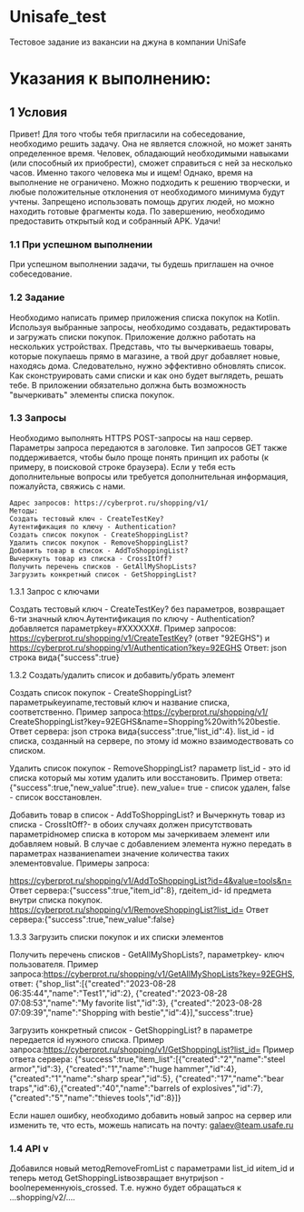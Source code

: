 # Unisafe_test
Тестовое задание из вакансии на джуна в компании UniSafe

# Указания к выполнению:

## 1 Условия

Привет! Для того чтобы тебя пригласили на собеседование, необходимо решить задачу. Она не
является сложной, но может занять определенное время. Человек, обладающий необходимыми
навыками (или способный их приобрести), сможет справиться с ней за несколько часов. Именно
такого человека мы и ищем! Однако, время на выполнение не ограничено. Можно подходить
к решению творчески, и любые положительные отклонения от необходимого минимума будут
учтены. Запрещено использовать помощь других людей, но можно находить готовые фрагменты
кода. По завершению, необходимо предоставить открытый код и собранный APK. Удачи!

### 1.1 При успешном выполнении

При успешном выполнении задачи, ты
будешь приглашен на очное собеседование.

### 1.2 Задание

Необходимо написать пример приложения списка покупок на Kotlin. Используя выбранные
запросы, необходимо создавать, редактировать и загружать списки покупок. Приложение
должно работать на нескольких устройствах. Представь, что ты вычеркиваешь товары, которые
покупаешь прямо в магазине, а твой друг добавляет новые, находясь дома. Следовательно,
нужно эффективно обновлять список. Как сконструировать сами списки и как оно будет
выглядеть, решать тебе. В приложении обязательно должна быть возможность "вычеркивать"
элементы списка покупок.

### 1.3 Запросы

Необходимо выполнять HTTPS POST-запросы на наш сервер. Параметры запроса передаются
в заголовке. Тип запросов GET также поддерживается, чтобы было проще понять принцип их
работы (к примеру, в поисковой строке браузера).
Если у тебя есть дополнительные вопросы или требуется дополнительная информация, пожалуйста,
свяжись с нами.


```
Адрес запросов: https://cyberprot.ru/shopping/v1/
Методы:
Создать тестовый ключ - CreateTestKey?
Аутентификация по ключу - Authentication?
Создать список покупок - CreateShoppingList?
Удалить список покупок - RemoveShoppingList?
Добавить товар в список - AddToShoppingList?
Вычеркнуть товар из списка - CrossItOff?
Получить перечень списков - GetAllMyShopLists?
Загрузить конкретный список - GetShoppingList?
```
1.3.1 Запрос с ключами

Создать тестовый ключ - CreateTestKey? без параметров, возвращает 6-ти значный
ключ.Аутентификация по ключу - Authentication?добавляется параметрkey=#XXXXXX#.
Пример запросов: https://cyberprot.ru/shopping/v1/CreateTestKey? (ответ "92EGHS") и
https://cyberprot.ru/shopping/v1/Authentication?key=92EGHS
Ответ: json cтрока вида{"success":true}

1.3.2 Создать/удалить список и добавить/убрать элемент

Создать список покупок - CreateShoppingList? параметрыkeyиname,тестовый ключ и
название списка, соответственно. Пример запроса:https://cyberprot.ru/shopping/v1/
CreateShoppingList?key=92EGHS&name=Shopping%20with%20bestie. Ответ сервера: json строка
вида{success":true,"list_id":4}. list_id - id списка, созданный на сервере, по этому id
можно взаимодествовать со списком.

Удалить список покупок - RemoveShoppingList? параметр list_id - это id списка который
мы хотим удалить или восстановить. Пример ответа: {"success":true,"new_value":true}.
new_value= true - список удален, false - список восстановлен.

Добавить товар в список - AddToShoppingList? и Вычеркнуть товар из списка -
CrossItOff?- в обоих случаях должен присутствовать параметрidномер списка в котором мы
зачеркиваем элемент или добавляем новый. В случае с добавлением элемента нужно передать
в параметрах названиеnameи значение количества таких элементовvalue. Примеры запроса:


https://cyberprot.ru/shopping/v1/AddToShoppingList?id=4&value=tools&n=
Ответ сервера:{"success":true,"item_id":8}, гдеitem_id- id предмета внутри списка покупок.
https://cyberprot.ru/shopping/v1/RemoveShoppingList?list_id=
Ответ сервера:{"success":true,"new_value":false}

1.3.3 Загрузить списки покупок и их списки элементов

Получить перечень списков - GetAllMyShopLists?, параметрkey- ключ пользователя.
Пример запроса:https://cyberprot.ru/shopping/v1/GetAllMyShopLists?key=92EGHS, ответ:
{"shop_list":[{"created":"2023-08-28 06:35:44","name":"Test1","id":2},
{"created":"2023-08-28 07:08:53","name":"My favorite list","id":3},
{"created":"2023-08-28 07:09:39","name":"Shopping with bestie","id":4}],"success":true}

Загрузить конкретный список - GetShoppingList? в параметре передается id нужного
списка.
Пример запроса:https://cyberprot.ru/shopping/v1/GetShoppingList?list_id=
Пример ответа сервера:
{"success":true,"item_list":[{"created":"2","name":"steel armor","id":3},
{"created":"1","name":"huge hammer","id":4},{"created":"1","name":"sharp spear","id":5},
{"created":"17","name":"bear traps","id":6},{"created":"40","name":"barrels of
explosives","id":7},{"created":"5","name":"thieves tools","id":8}]}

Если нашел ошибку, необходимо добавить новый запрос на сервер или изменить те, что есть,
можешь написать на почту:
galaev@team.usafe.ru

### 1.4 API v

Добавился новый методRemoveFromList с параметрами list_id иitem_id и теперь метод
GetShoppingListвозвращает внутриjson - boolпеременнуюis_crossed. Т.е. нужно будет
обращаться к ...shopping/v2/....


